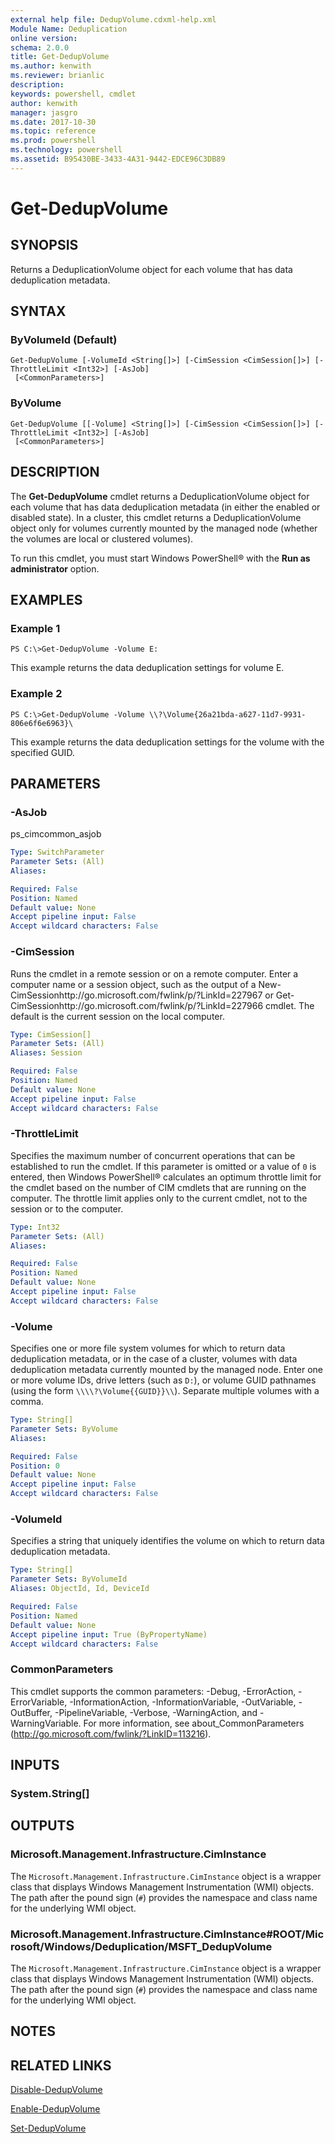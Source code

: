 ```yaml
---
external help file: DedupVolume.cdxml-help.xml
Module Name: Deduplication
online version: 
schema: 2.0.0
title: Get-DedupVolume
ms.author: kenwith
ms.reviewer: brianlic
description: 
keywords: powershell, cmdlet
author: kenwith
manager: jasgro
ms.date: 2017-10-30
ms.topic: reference
ms.prod: powershell
ms.technology: powershell
ms.assetid: B95430BE-3433-4A31-9442-EDCE96C3DB89
---
```


# Get-DedupVolume

## SYNOPSIS
Returns a DeduplicationVolume object for each volume that has data deduplication metadata.

## SYNTAX

### ByVolumeId (Default)
```
Get-DedupVolume [-VolumeId <String[]>] [-CimSession <CimSession[]>] [-ThrottleLimit <Int32>] [-AsJob]
 [<CommonParameters>]
```

### ByVolume
```
Get-DedupVolume [[-Volume] <String[]>] [-CimSession <CimSession[]>] [-ThrottleLimit <Int32>] [-AsJob]
 [<CommonParameters>]
```

## DESCRIPTION
The **Get-DedupVolume** cmdlet returns a DeduplicationVolume object for each volume that has data deduplication metadata (in either the enabled or disabled state).
In a cluster, this cmdlet returns a DeduplicationVolume object only for volumes currently mounted by the managed node (whether the volumes are local or clustered volumes).

To run this cmdlet, you must start Windows PowerShell® with the **Run as administrator** option.

## EXAMPLES

### Example 1
```
PS C:\>Get-DedupVolume -Volume E:
```

This example returns the data deduplication settings for volume E.

### Example 2
```
PS C:\>Get-DedupVolume -Volume \\?\Volume{26a21bda-a627-11d7-9931-806e6f6e6963}\
```

This example returns the data deduplication settings for the volume with the specified GUID.

## PARAMETERS

### -AsJob
ps_cimcommon_asjob

```yaml
Type: SwitchParameter
Parameter Sets: (All)
Aliases: 

Required: False
Position: Named
Default value: None
Accept pipeline input: False
Accept wildcard characters: False
```

### -CimSession
Runs the cmdlet in a remote session or on a remote computer.
Enter a computer name or a session object, such as the output of a New-CimSessionhttp://go.microsoft.com/fwlink/p/?LinkId=227967 or Get-CimSessionhttp://go.microsoft.com/fwlink/p/?LinkId=227966 cmdlet.
The default is the current session on the local computer.

```yaml
Type: CimSession[]
Parameter Sets: (All)
Aliases: Session

Required: False
Position: Named
Default value: None
Accept pipeline input: False
Accept wildcard characters: False
```

### -ThrottleLimit
Specifies the maximum number of concurrent operations that can be established to run the cmdlet.
If this parameter is omitted or a value of `0` is entered, then Windows PowerShell® calculates an optimum throttle limit for the cmdlet based on the number of CIM cmdlets that are running on the computer.
The throttle limit applies only to the current cmdlet, not to the session or to the computer.

```yaml
Type: Int32
Parameter Sets: (All)
Aliases: 

Required: False
Position: Named
Default value: None
Accept pipeline input: False
Accept wildcard characters: False
```

### -Volume
Specifies one or more file system volumes for which to return data deduplication metadata, or in the case of a cluster, volumes with data deduplication metadata currently mounted by the managed node.
Enter one or more volume IDs, drive letters (such as `D:`), or volume GUID pathnames (using the form `\\\\?\Volume{{GUID}}\\`).
Separate multiple volumes with a comma.

```yaml
Type: String[]
Parameter Sets: ByVolume
Aliases: 

Required: False
Position: 0
Default value: None
Accept pipeline input: False
Accept wildcard characters: False
```

### -VolumeId
Specifies a string that uniquely identifies the volume on which to return data deduplication metadata.

```yaml
Type: String[]
Parameter Sets: ByVolumeId
Aliases: ObjectId, Id, DeviceId

Required: False
Position: Named
Default value: None
Accept pipeline input: True (ByPropertyName)
Accept wildcard characters: False
```

### CommonParameters
This cmdlet supports the common parameters: -Debug, -ErrorAction, -ErrorVariable, -InformationAction, -InformationVariable, -OutVariable, -OutBuffer, -PipelineVariable, -Verbose, -WarningAction, and -WarningVariable. For more information, see about_CommonParameters (http://go.microsoft.com/fwlink/?LinkID=113216).

## INPUTS

### System.String[]

## OUTPUTS

### Microsoft.Management.Infrastructure.CimInstance
The `Microsoft.Management.Infrastructure.CimInstance` object is a wrapper class that displays Windows Management Instrumentation (WMI) objects.
The path after the pound sign (`#`) provides the namespace and class name for the underlying WMI object.

### Microsoft.Management.Infrastructure.CimInstance#ROOT/Microsoft/Windows/Deduplication/MSFT_DedupVolume
The `Microsoft.Management.Infrastructure.CimInstance` object is a wrapper class that displays Windows Management Instrumentation (WMI) objects.
The path after the pound sign (`#`) provides the namespace and class name for the underlying WMI object.

## NOTES

## RELATED LINKS

[Disable-DedupVolume](./Disable-DedupVolume.md)

[Enable-DedupVolume](./Enable-DedupVolume.md)

[Set-DedupVolume](./Set-DedupVolume.md)
